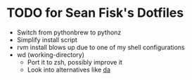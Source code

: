 TODO for Sean Fisk's Dotfiles
=============================

* Switch from pythonbrew to pythonz
* Simplify install script
* rvm install blows up due to one of my shell configurations
* wd (working-directory)
    * Port it to zsh, possibly improve it
    * Look into alternatives like [da](https://github.com/nitrogoldfish/da)
